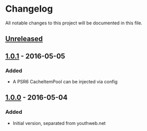 # Changelog

All notable changes to this project will be documented in this file.

## [Unreleased]

## [1.0.1] - 2016-05-05
### Added
- A PSR6 CacheItemPool can be injected via config

## [1.0.0] - 2016-05-04
### Added
- Initial version, separated from youthweb.net

[Unreleased]: https://github.com/youthweb/bbcode-parser/compare/1.0.1...HEAD
[1.0.1]: https://github.com/youthweb/bbcode-parser/compare/1.0.0...1.0.1
[1.0.0]: https://github.com/youthweb/bbcode-parser/compare/c4163941a543d79e2179fa54559ba06bc9e1f4a4...1.0.0
